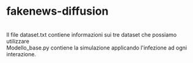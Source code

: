 # fakenews-diffusion
<br />
Il file dataset.txt contiene informazioni sui tre dataset che possiamo utilizzare
<br />
Modello_base.py contiene la simulazione applicando l'infezione ad ogni interazione.

